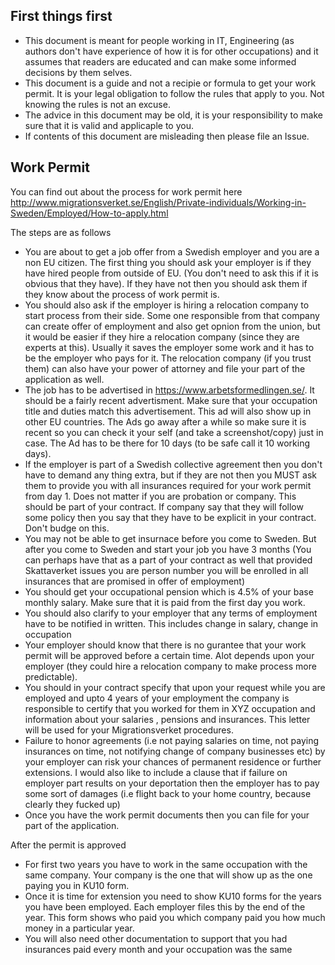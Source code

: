 ## First things first ##
- This document is meant for people working in IT, Engineering (as authors don't have experience of how it is for other occupations) and it assumes that readers are educated and can make some informed decisions by them selves.
- This document is a guide and not a recipie or formula to get your work permit. It is your legal obligation to follow the rules that apply to you. Not knowing the rules is not an excuse.
- The advice in this document may be old, it is your responsibility to make sure that it is valid and applicaple to you.
- If contents of this document are misleading then please file an Issue.

## Work Permit ##
You can find out about the process for work permit here http://www.migrationsverket.se/English/Private-individuals/Working-in-Sweden/Employed/How-to-apply.html

The steps are as follows
 - You are about to get a job offer from a Swedish employer and you are a non EU citizen. The first thing you should ask your employer is if they have hired people from outside of EU. (You don't need to ask this if it is obvious that they have). If they have not then you should ask them if they know about the process of work permit is.
 - You should also ask if the employer is hiring a relocation company to start process from their side. Some one responsible from that company can create offer of employment and also get opnion from the union, but it would be easier if they hire a relocation company (since they are experts at this). Usually it saves the employer some work and it has to be the employer who pays for it. The relocation company (if you trust them) can also have your power of attorney and file your part of the application as well. 
- The job has to be advertised in https://www.arbetsformedlingen.se/. It should be a fairly recent advertisment. Make sure that your occupation title and duties match this advertisement. This ad will also show up in other EU countries. The Ads go away after a while so make sure it is recent so you can check it your self (and take a screenshot/copy) just in case. The Ad has to be there for 10 days (to be safe call it 10 working days).
 - If the employer is part of a Swedish collective agreement then you don't have to demand any thing extra, but if they are not then you MUST ask them to provide you with all insurances required for your work permit from day 1. Does not matter if you are probation or company. This should be part of your contract. If company say that they will follow some policy then you say that they have to be explicit in your contract. Don't budge on this.
 - You may not be able to get insurnace before you come to Sweden. But after you come to Sweden and start your job you have 3 months (You can perhaps have that as a part of your contract as well that provided Skattaverket issues you are person number you will be enrolled in all insurances that are promised in offer of employment)
 - You should get your occupational pension which is 4.5% of your base monthly salary. Make sure that it is paid from the first day you work.
 - You should also clarify to your employer that any terms of employment have to be notified in written. This includes change in salary, change in occupation
 - Your employer should know that there is no gurantee that your work permit will be approved before a certain time. Alot depends upon your employer (they could hire a relocation company to make process more predictable).
 - You should in your contract specify that upon your request while you are employed and upto 4 years of your employment the company is responsible to certify that you worked for them in XYZ occupation and information about your salaries , pensions and insurances. This letter will be used for your Migrationsverket procedures.
 - Failure to honor agreements (i.e not paying salaries on time, not paying insurances on time, not notifying change of company businesses etc) by your employer can risk your chances of permanent residence or further extensions. I would also like to include a clause that if failure on employer part results on your deportation then the employer has to pay some sort of damages (i.e flight back to your home country, because clearly they fucked up)
 - Once you have the work permit documents then you can file for your part of the application.

After the permit is approved

 - For first two years you have to work in the same occupation with the same company. Your company is the one that will show up as the one paying you in KU10 form.
 - Once it is time for extension you need to show KU10 forms for the years you have been employed. Each employer files this by the end of the year. This form shows who paid you which company paid you how much money in a particular year. 
 - You will also need other documentation to support that you had insurances paid every month and your occupation was the same
 
 
